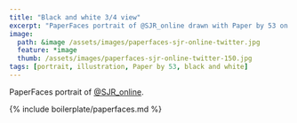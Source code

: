 ```yaml
---
title: "Black and white 3/4 view"
excerpt: "PaperFaces portrait of @SJR_online drawn with Paper by 53 on an iPad."
image: 
  path: &image /assets/images/paperfaces-sjr-online-twitter.jpg 
  feature: *image
  thumb: /assets/images/paperfaces-sjr-online-twitter-150.jpg
tags: [portrait, illustration, Paper by 53, black and white]
---
```


PaperFaces portrait of [@SJR_online](http://twitter.com/SJR_online).

{% include boilerplate/paperfaces.md %}
